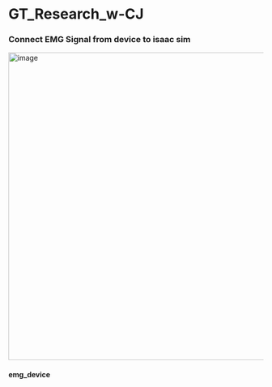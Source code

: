 # GT_Research_w-CJ

### Connect EMG Signal from device to isaac sim


<img width="1080" height="608" alt="image" src="https://github.com/user-attachments/assets/876e6289-5bbe-4738-9266-75adca58c483" />


#### emg_device
